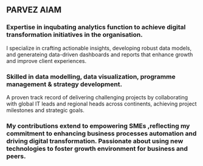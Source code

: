 ## PARVEZ AlAM

### Expertise in inqubating analytics function to achieve digital transformation initiatives in the organisation.  
  I specialize in crafting actionable insights, developing robust data models, and generateing data-driven dashboards and reports that enhance growth and improve client experiences. 

### Skilled in data modelling, data visualization, programme management & strategy development. 
  A proven track record of delivering challenging projects by collaborating with global IT leads and regional heads across continents, achieving project milestones and strategic goals. 

### My contributions extend to empowering SMEs ,reflecting my commitment to enhancing business processes automation and driving digital transformation. Passionate about using new technologies to foster growth environment for business and peers.
